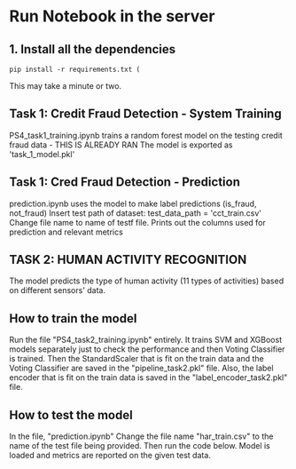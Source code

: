 # Run Notebook in the server


## 1. Install all the dependencies
```
pip install -r requirements.txt (
```
This may take a minute or two.
## Task 1: Credit Fraud Detection - System Training
PS4_task1_training.ipynb trains a random forest model on the testing credit fraud data - THIS IS ALREADY RAN
The model is exported as 'task_1_model.pkl'

## Task 1: Cred Fraud Detection - Prediction
prediction.ipynb uses the model to make label predictions (is_fraud, not_fraud)
Insert test path of dataset:  test_data_path = 'cct_train.csv'
Change file name to name of testf file.
Prints out the columns used for prediction and relevant metrics

## TASK 2: HUMAN ACTIVITY RECOGNITION

The model predicts the type of human activity (11 types of activities) based on different sensors' data.

## How to train the model

Run the file "PS4_task2_training.ipynb" entirely. It trains SVM and XGBoost models separately just to check the performance and then Voting Classifier is trained. Then the StandardScaler that is fit on the train data and the Voting Classifier are saved in the "pipeline_task2.pkl" file.
Also, the label encoder that is fit on the train data is saved in the "label_encoder_task2.pkl" file.

## How to test the model

In the file, "prediction.ipynb" Change the file name "har_train.csv" to the name of the test file being provided. Then run the code below. Model is loaded and metrics are reported on the given test data.